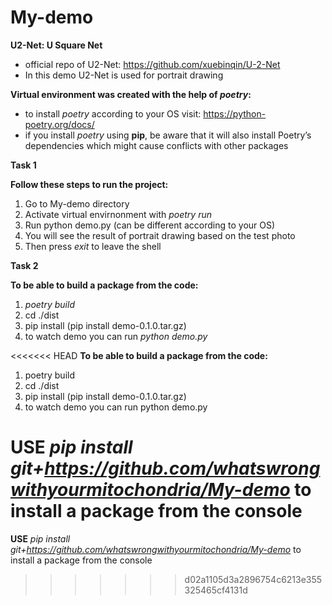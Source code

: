 # My-demo
**U2-Net: U Square Net**
- official repo of U2-Net: https://github.com/xuebinqin/U-2-Net
- In this demo U2-Net is used for portrait drawing

**Virtual environment was created with the help of *poetry*:**
- to install *poetry* according to your OS visit: https://python-poetry.org/docs/
- if you install *poetry* using **pip**, be aware that it will also install Poetry’s dependencies which might cause conflicts with other packages


**Task 1**

**Follow these steps to run the project:**
 1. Go to My-demo directory
 2. Activate virtual envirnonment with *poetry run*
 3. Run python demo.py (can be different according to your OS)
 4. You will see the result of portrait drawing based on the test photo
 5. Then press *exit* to leave the shell
 
 
**Task 2**

**To be able to build a package from the code:**
1. *poetry build*
2. cd ./dist
3. pip install <source file> (pip install demo-0.1.0.tar.gz)
4. to watch demo you can run *python demo.py*

<<<<<<< HEAD
**To be able to build a package from the code:**

1. poetry build
2. cd ./dist
3. pip install (pip install demo-0.1.0.tar.gz)
4. to watch demo you can run python demo.py

**USE** *pip install git+https://github.com/whatswrongwithyourmitochondria/My-demo* to install a package from the console
=======
**USE** *pip install git+https://github.com/whatswrongwithyourmitochondria/My-demo* 
to install a package from the console 
>>>>>>> d02a1105d3a2896754c6213e355325465cf4131d
